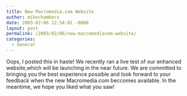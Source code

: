 ```yaml
---
title: New Macromedia.com Website
author: mikechambers
date: 2003-02-06 12:54:01 -0800
layout: post
permalink: /2003/02/06/new-macromediacom-website/
categories:
  - General
---
```



Oops, I posted this in haste! We recently ran a live test of our enhanced website,which will be launching in the near future. We are committed to bringing you the best experience possible and look forward to your feedback when the new Macromedia.com beccomes available. In the meantime, we hope you liked what you saw!